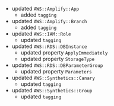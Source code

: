 - updated `AWS::Amplify::App`
  - added `tagging`
- updated `AWS::Amplify::Branch`
  - added `tagging`
- updated `AWS::IAM::Role`
  - updated `tagging`
- updated `AWS::RDS::DBInstance`
  - updated property `ApplyImmediately`
  - updated property `StorageType`
- updated `AWS::RDS::DBParameterGroup`
  - updated property `Parameters`
- updated `AWS::Synthetics::Canary`
  - updated `tagging`
- updated `AWS::Synthetics::Group`
  - updated `tagging`

